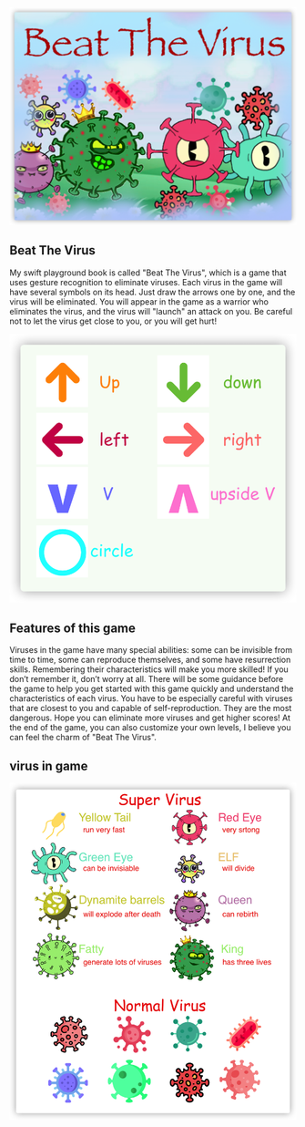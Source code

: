 

![icon](img/icon.png)

## Beat The Virus

My swift playground book is called "Beat The Virus", which is a game that uses gesture recognition to eliminate viruses. Each virus in the game will have several symbols on its head. Just draw the arrows one by one, and the virus will be eliminated. You will appear in the game as a warrior who eliminates the virus, and the virus will "launch" an attack on you. Be careful not to let the virus get close to you, or you will get hurt!

![gesture](img/gesture.png)

## Features of this game

Viruses in the game have many special abilities: some can be invisible from time to time, some can reproduce themselves, and some have resurrection skills. Remembering their characteristics will make you more skilled! If you don’t remember it, don’t worry at all. There will be some guidance before the game to help you get started with this game quickly and understand the characteristics of each virus. You have to be especially careful with viruses that are closest to you and capable of self-reproduction. They are the most dangerous. Hope you can eliminate more viruses and get higher scores! At the end of the game, you can also customize your own levels, I believe you can feel the charm of "Beat The Virus".

## virus in game

![allVirus](img/allVirus.png)
